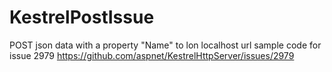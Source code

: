 # KestrelPostIssue
POST json data with a property "Name" to lon localhost url
sample code for issue 2979 https://github.com/aspnet/KestrelHttpServer/issues/2979
